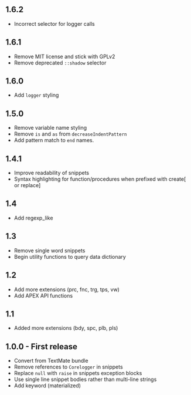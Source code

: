 ## 1.6.2

* Incorrect selector for logger calls

## 1.6.1

* Remove MIT license and stick with GPLv2
* Remove deprecated `::shadow` selector

## 1.6.0

* Add `logger` styling

## 1.5.0

* Remove variable name styling
* Remove `is` and `as` from `decreaseIndentPattern`
* Add pattern match to `end` names.

## 1.4.1

* Improve readability of snippets
* Syntax highlighting for function/procedures when prefixed with  create[ or replace]

## 1.4

* Add regexp_like

## 1.3

* Remove single word snippets
* Begin utility functions to query data dictionary

## 1.2

* Add more extensions (prc, fnc, trg, tps, vw)
* Add APEX API functions

## 1.1

* Added more extensions (bdy, spc, plb, pls)

## 1.0.0 - First release

* Convert from TextMate bundle
* Remove references to `Corelogger` in snippets
* Replace `null` with `raise` in snippets exception blocks
* Use single line snippet bodies rather than multi-line strings
* Add keyword (materialized)
